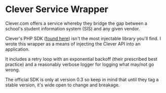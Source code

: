 # Clever Service Wrapper

Clever.com offers a service whereby they bridge the gap between a school's
student information system (SIS) and any given vendor.

Clever's PHP SDK ([found here](https://github.com/Clever/clever-php)) isn't
the most injectable library you'll find. I wrote this wrapper as a means of
injecting the Clever API into an application.

It includes a retry loop with an exponential backoff (their prescribed
best practice) and a reasonably verbose logger for logging what may/not
go wrong.

The official SDK is only at version 0.3 so keep in mind that until they
tag a stable version, it's wide open to change and breakage.